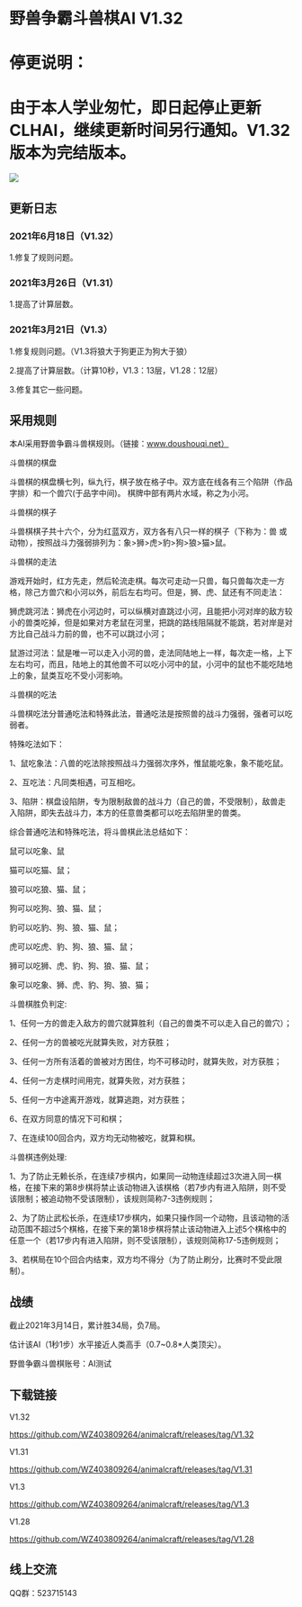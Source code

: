 # 野兽争霸斗兽棋AI V1.32

# 停更说明：

# 由于本人学业匆忙，即日起停止更新CLHAI，继续更新时间另行通知。V1.32版本为完结版本。

![](https://cloud.githubusercontent.com/assets/6532225/18883792/44b26bbe-8517-11e6-8f14-896c01d77724.png)

## 更新日志

### 2021年6月18日（V1.32）

1.修复了规则问题。

### 2021年3月26日（V1.31）

1.提高了计算层数。

### 2021年3月21日（V1.3）

1.修复规则问题。（V1.3将狼大于狗更正为狗大于狼）

2.提高了计算层数。（计算10秒，V1.3：13层，V1.28：12层）

3.修复其它一些问题。

## 采用规则

本AI采用野兽争霸斗兽棋规则。（链接：www.doushouqi.net）

斗兽棋的棋盘

斗兽棋的棋盘横七列，纵九行，棋子放在格子中。双方底在线各有三个陷阱（作品字排）和一个兽穴(于品字中间)。 棋牌中部有两片水域，称之为小河。


斗兽棋的棋子

斗兽棋棋子共十六个，分为红蓝双方，双方各有八只一样的棋子（下称为：兽 或 动物），按照战斗力强弱排列为：象>狮>虎>豹>狗>狼>猫>鼠。


斗兽棋的走法

游戏开始时，红方先走，然后轮流走棋。每次可走动一只兽，每只兽每次走一方格，除己方兽穴和小河以外，前后左右均可。但是，狮、虎、鼠还有不同走法：

狮虎跳河法：狮虎在小河边时，可以纵横对直跳过小河，且能把小河对岸的敌方较小的兽类吃掉，但是如果对方老鼠在河里，把跳的路线阻隔就不能跳，若对岸是对方比自己战斗力前的兽，也不可以跳过小河；

鼠游过河法：鼠是唯一可以走入小河的兽，走法同陆地上一样，每次走一格，上下左右均可，而且，陆地上的其他兽不可以吃小河中的鼠，小河中的鼠也不能吃陆地上的象，鼠类互吃不受小河影响。


斗兽棋的吃法

斗兽棋吃法分普通吃法和特殊此法，普通吃法是按照兽的战斗力强弱，强者可以吃弱者。

特殊吃法如下：

1、鼠吃象法：八兽的吃法除按照战斗力强弱次序外，惟鼠能吃象，象不能吃鼠。

2、互吃法：凡同类相遇，可互相吃。

3、陷阱：棋盘设陷阱，专为限制敌兽的战斗力（自己的兽，不受限制），敌兽走入陷阱，即失去战斗力，本方的任意兽类都可以吃去陷阱里的兽类。

综合普通吃法和特殊吃法，将斗兽棋此法总结如下：

鼠可以吃象、鼠

猫可以吃猫、鼠；

狼可以吃狼、猫、鼠；

狗可以吃狗、狼、猫、鼠；

豹可以吃豹、狗、狼、猫、鼠；

虎可以吃虎、豹、狗、狼、猫、鼠；

狮可以吃狮、虎、豹、狗、狼、猫、鼠；

象可以吃象、狮、虎、豹、狗、狼、猫；


斗兽棋胜负判定:

1、任何一方的兽走入敌方的兽穴就算胜利（自己的兽类不可以走入自己的兽穴）；

2、任何一方的兽被吃光就算失败，对方获胜；

3、任何一方所有活着的兽被对方困住，均不可移动时，就算失败，对方获胜；

4、任何一方走棋时间用完，就算失败，对方获胜；

5、任何一方中途离开游戏，就算逃跑，对方获胜；

6、在双方同意的情况下可和棋；

7、在连续100回合内，双方均无动物被吃，就算和棋。


斗兽棋违例处理:

1、为了防止无赖长杀，在连续7步棋内，如果同一动物连续超过3次进入同一棋格，在接下来的第8步棋将禁止该动物进入该棋格（若7步内有进入陷阱，则不受该限制；被追动物不受该限制），该规则简称7-3违例规则；

2、为了防止武松长杀，在连续17步棋内，如果只操作同一个动物，且该动物的活动范围不超过5个棋格，在接下来的第18步棋将禁止该动物进入上述5个棋格中的任意一个（若17步内有进入陷阱，则不受该限制），该规则简称17-5违例规则；

3、若棋局在10个回合内结束，双方均不得分（为了防止刷分，比赛时不受此限制）。

## 战绩

截止2021年3月14日，累计胜34局，负7局。

估计该AI（1秒1步）水平接近人类高手（0.7~0.8*人类顶尖）。

野兽争霸斗兽棋账号：AI测试

## 下载链接

V1.32

https://github.com/WZ403809264/animalcraft/releases/tag/V1.32

V1.31

https://github.com/WZ403809264/animalcraft/releases/tag/V1.31

V1.3

https://github.com/WZ403809264/animalcraft/releases/tag/V1.3

V1.28

https://github.com/WZ403809264/animalcraft/releases/tag/V1.28

## 线上交流

QQ群：523715143
